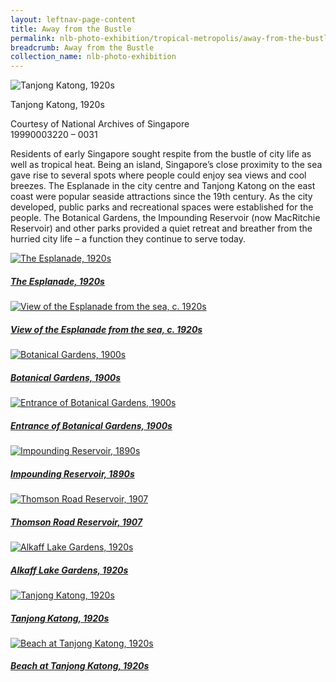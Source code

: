 ```yaml
---
layout: leftnav-page-content
title: Away from the Bustle
permalink: nlb-photo-exhibition/tropical-metropolis/away-from-the-bustle/
breadcrumb: Away from the Bustle
collection_name: nlb-photo-exhibition
---
```


![Tanjong Katong, 1920s](/images/Sub3-8-Tanjong-Katong-Singapore.jpg)
<div class="custom-caption">
<div><p>Tanjong Katong, 1920s</p></div>
<div>Courtesy of National Archives of Singapore</div>
<div>19990003220 – 0031</div>
</div>

Residents of early Singapore sought respite from the bustle of city life as well as tropical heat. Being an island, Singapore’s close proximity to the sea gave rise to several spots where people could enjoy sea views and cool breezes. The Esplanade in the city centre and Tanjong Katong on the east coast were popular seaside attractions since the 19th century. As the city developed, public parks and recreational spaces were established for the people. The Botanical Gardens, the Impounding Reservoir (now MacRitchie Reservoir) and other parks provided a quiet retreat and breather from the hurried city life – a function they continue to serve today.

<p></p>
<p></p>

<div class="type-two box-hov-style">
	<div class="row is-multiline">
		<div class="col is-one-third-desktop is-one-third-tablet">
			<a href="/tropical-metropolis/away-from-the-bustle/the-esplanade-1920s" class="project-link">
				<img src="/images/thumbnail/Sub3-1-Esplanade-boxed.jpg" alt="The Esplanade, 1920s" class="project-image">
			<div class="project-card">
				<div class="project-title margin--bottom--xs">
					<h5><b>The Esplanade, 1920s</b></h5>
				</div>
			</div>
			</a>
		</div>
		<div class="col is-one-third-desktop is-one-third-tablet">
			<a href="/tropical-metropolis/away-from-the-bustle/view-of-the-esplanade-from-the-sea-1920s/" class="project-link">
				<img src="/images/thumbnail/Sub3-2-The-Esplanade-boxed.jpg" alt="View of the Esplanade from the sea, c. 1920s" class="project-image">
			<div class="project-card">
				<div class="project-title margin--bottom--xs">
					<h5><b>View of the Esplanade from the sea, c. 1920s</b></h5>
				</div>
			</div>
			</a>
		</div>
		<div class="col is-one-third-desktop is-one-third-tablet">
			<a href="/tropical-metropolis/away-from-the-bustle/botanical-gardens-1900s" class="project-link">
				<img src="/images/thumbnail/Sub3-3-boxed.jpg" alt="Botanical Gardens, 1900s" class="project-image">
			<div class="project-card">
				<div class="project-title margin--bottom--xs">
					<h5><b>Botanical Gardens, 1900s</b></h5>
				</div>
			</div>
			</a>
		</div>
	</div>
</div>


<div class="type-two box-hov-style">
	<div class="row is-multiline">
		<div class="col is-one-third-desktop is-one-third-tablet">
			<a href="/tropical-metropolis/away-from-the-bustle/entrance-of-botanical-gardens-1900s" class="project-link">
				<img src="/images/thumbnail/Sub3-4-Entrance-Botanical-Garden-boxed.jpg" alt="Entrance of Botanical Gardens, 1900s" class="project-image">
			<div class="project-card">
				<div class="project-title margin--bottom--xs">
					<h5><b>Entrance of Botanical Gardens, 1900s</b></h5>
				</div>
			</div>
			</a>
		</div>
		<div class="col is-one-third-desktop is-one-third-tablet">
			<a href="/tropical-metropolis/away-from-the-bustle/impounding-reservoir-1890s/" class="project-link">
				<img src="/images/thumbnail/Sub3-5-The-Water-Works-boxed.jpg" alt="Impounding Reservoir, 1890s" class="project-image">
			<div class="project-card">
				<div class="project-title margin--bottom--xs">
					<h5><b>Impounding Reservoir, 1890s</b></h5>
				</div>
			</div>
			</a>
		</div>
		<div class="col is-one-third-desktop is-one-third-tablet">
			<a href="/tropical-metropolis/away-from-the-bustle/thomson-road-reservoir-1907" class="project-link">
				<img src="/images/thumbnail/Sub3-6-boxed.jpg" alt="Thomson Road Reservoir, 1907" class="project-image">
			<div class="project-card">
				<div class="project-title margin--bottom--xs">
					<h5><b>Thomson Road Reservoir, 1907</b></h5>
				</div>
			</div>
			</a>
		</div>
	</div>
</div>


<div class="type-two box-hov-style">
	<div class="row is-multiline">
		<div class="col is-one-third-desktop is-one-third-tablet">
			<a href="/tropical-metropolis/away-from-the-bustle/alkaff-lake-gardens-1920s" class="project-link">
				<img src="/images/thumbnail/Sub3-7-Alkaff-Garden-boxed.jpg" alt="Alkaff Lake Gardens, 1920s" class="project-image">
			<div class="project-card">
				<div class="project-title margin--bottom--xs">
					<h5><b>Alkaff Lake Gardens, 1920s</b></h5>
				</div>
			</div>
			</a>
		</div>
		<div class="col is-one-third-desktop is-one-third-tablet">
			<a href="/tropical-metropolis/away-from-the-bustle/tanjong-katong-1920s/" class="project-link">
				<img src="/images/thumbnail/Sub3-8-Tanjong-Katong-Singapore-boxed.jpg" alt="Tanjong Katong, 1920s" class="project-image">
			<div class="project-card">
				<div class="project-title margin--bottom--xs">
					<h5><b>Tanjong Katong, 1920s</b></h5>
				</div>
			</div>
			</a>
		</div>
		<div class="col is-one-third-desktop is-one-third-tablet">
			<a href="/tropical-metropolis/away-from-the-bustle/beach-at-tanjong-katong-1920s" class="project-link">
				<img src="/images/thumbnail/Sub3-9-boxed.jpg" alt="Beach at Tanjong Katong, 1920s" class="project-image">
			<div class="project-card">
				<div class="project-title margin--bottom--xs">
					<h5><b>Beach at Tanjong Katong, 1920s</b></h5>
				</div>
			</div>
			</a>
		</div>
	</div>
</div>

